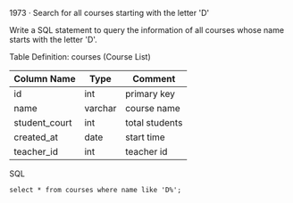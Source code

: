 1973 · Search for all courses starting with the letter 'D'

Write a SQL statement to query the information of all courses whose name starts with the letter 'D'.

Table Definition: courses (Course List)


| Column Name   | Type    | Comment        |
|---------------|---------|----------------|
| id            | int     | primary key    |
| name          | varchar | course name    |
| student_court | int     | total students |
| created_at    | date    | start time     |
| teacher_id    | int     | teacher id     |

SQL

```
select * from courses where name like 'D%';
```